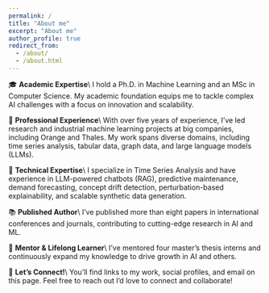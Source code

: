 ```yaml
---
permalink: /
title: "About me"
excerpt: "About me"
author_profile: true
redirect_from: 
  - /about/
  - /about.html
---
```



🎓 **Academic Expertise**\\
I hold a Ph.D. in Machine Learning and an MSc in Computer Science. My academic foundation equips me to tackle complex AI challenges with a focus on innovation and scalability.

💼 **Professional Experience**\\
With over five years of experience, I’ve led research and industrial machine learning projects at big companies, including Orange and Thales. My work spans diverse domains, including time series analysis, tabular data, graph data, and large language models (LLMs).

🤖 **Technical Expertise**\\
I specialize in Time Series Analysis and have experience in LLM-powered chatbots (RAG), predictive maintenance, demand forecasting, concept drift detection, perturbation-based explainability, and scalable synthetic data generation.

📚 **Published Author**\\
I’ve published more than eight papers in international conferences and journals, contributing to cutting-edge research in AI and ML.

🌱 **Mentor & Lifelong Learner**\\
I’ve mentored four master’s thesis interns and continuously expand my knowledge to drive growth in AI and others.

📩 **Let’s Connect!**\\
You’ll find links to my work, social profiles, and email on this page. Feel free to reach out I’d love to connect and collaborate!